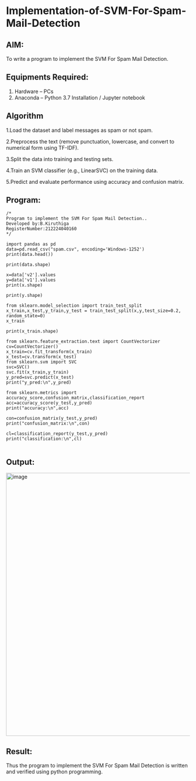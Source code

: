 # Implementation-of-SVM-For-Spam-Mail-Detection

## AIM:
To write a program to implement the SVM For Spam Mail Detection.

## Equipments Required:
1. Hardware – PCs
2. Anaconda – Python 3.7 Installation / Jupyter notebook

## Algorithm

1.Load the dataset and label messages as spam or not spam.

2.Preprocess the text (remove punctuation, lowercase, and convert to numerical form using TF-IDF).

3.Split the data into training and testing sets.

4.Train an SVM classifier (e.g., LinearSVC) on the training data.

5.Predict and evaluate performance using accuracy and confusion matrix.

## Program:
```
/*
Program to implement the SVM For Spam Mail Detection..
Developed by:B.Kiruthiga
RegisterNumber:212224040160 
*/

import pandas as pd
data=pd.read_csv("spam.csv", encoding='Windows-1252')
print(data.head())

print(data.shape)

x=data['v2'].values
y=data['v1'].values
print(x.shape)

print(y.shape)

from sklearn.model_selection import train_test_split
x_train,x_test,y_train,y_test = train_test_split(x,y,test_size=0.2, random_state=0)
x_train

print(x_train.shape)

from sklearn.feature_extraction.text import CountVectorizer
cv=CountVectorizer()
x_train=cv.fit_transform(x_train)
x_test=cv.transform(x_test)
from sklearn.svm import SVC
svc=SVC()
svc.fit(x_train,y_train)
y_pred=svc.predict(x_test)
print("y_pred:\n",y_pred)

from sklearn.metrics import accuracy_score,confusion_matrix,classification_report
acc=accuracy_score(y_test,y_pred)
print("accuracy:\n",acc)

con=confusion_matrix(y_test,y_pred)
print("confusion_matrix:\n",con)

cl=classification_report(y_test,y_pred)
print("classification:\n",cl)


```

## Output:

<img width="702" height="719" alt="image" src="https://github.com/user-attachments/assets/2c526480-211b-4943-955a-b7a93ac54250" />



## Result:
Thus the program to implement the SVM For Spam Mail Detection is written and verified using python programming.
